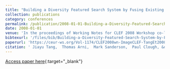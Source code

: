 ```yaml
---
title: "Building a Diversity Featured Search System by Fusing Existing Tools"
collection: publications
category: conferences
permalink: /publication/2008-01-01-Building-a-Diversity-Featured-Search-System-by-Fusing-Existing-Tools
date: 2008-01-01
venue: 'In the proceedings of Working Notes for CLEF 2008 Workshop co-located with the 12th European Conference on Digital Libraries (ECDL 2008) , Aarhus, Denmark, September 17-19, 2008'
bibtexurl: '/files/bib/Building-a-Diversity-Featured-Search-System-by-Fusing-Existing-Tools.bib'
paperurl: 'https://ceur-ws.org/Vol-1174/CLEF2008wn-ImageCLEF-TangEt2008.pdf'
citation: ' Jiayu Tang,  Thomas Arni,  Mark Sanderson,  Paul Clough, &quot;Building a Diversity Featured Search System by Fusing Existing Tools.&quot; In the proceedings of Working Notes for CLEF 2008 Workshop co-located with the 12th European Conference on Digital Libraries (ECDL 2008) , Aarhus, Denmark, September 17-19, 2008, 2008.'
---
```

[Access paper here](https://ceur-ws.org/Vol-1174/CLEF2008wn-ImageCLEF-TangEt2008.pdf){:target="_blank"}
